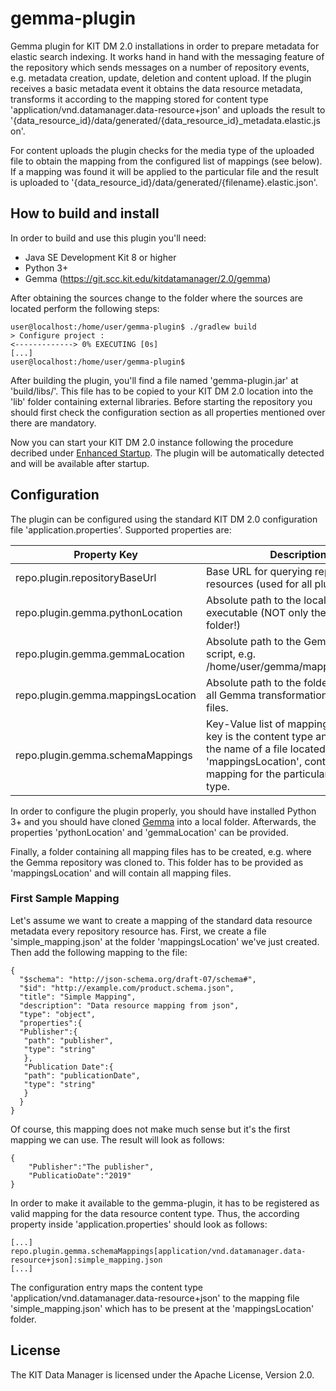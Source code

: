# gemma-plugin

Gemma plugin for KIT DM 2.0 installations in order to prepare metadata for elastic search indexing. It works hand in hand with the messaging feature of the repository
which sends messages on a number of repository events, e.g. metadata creation, update, deletion and content upload. If the plugin receives a basic metadata event it
obtains the data resource metadata, transforms it according to the mapping stored for content type 'application/vnd.datamanager.data-resource+json' and uploads the result
to '{data_resource_id}/data/generated/{data_resource_id}_metadata.elastic.json'.

For content uploads the plugin checks for the media type of the uploaded file to obtain the mapping from the configured list of mappings (see below). If a mapping was found
it will be applied to the particular file and the result is uploaded to '{data_resource_id}/data/generated/{filename}.elastic.json'.

## How to build and install

In order to build and use this plugin you'll need:

* Java SE Development Kit 8 or higher
* Python 3+
* Gemma (https://git.scc.kit.edu/kitdatamanager/2.0/gemma)

After obtaining the sources change to the folder where the sources are located perform the following steps:

```
user@localhost:/home/user/gemma-plugin$ ./gradlew build
> Configure project :
<-------------> 0% EXECUTING [0s]
[...]
user@localhost:/home/user/gemma-plugin$
```

After building the plugin, you'll find a file named 'gemma-plugin.jar' at 'build/libs/'. This file has to be copied to 
your KIT DM 2.0 location into the 'lib' folder containing external libraries. Before starting the repository you should first 
check the configuration section as all properties mentioned over there are mandatory.

Now you can start your KIT DM 2.0 instance following the procedure decribed under [Enhanced Startup](https://git.scc.kit.edu/kitdatamanager/2.0/base-repo#enhanced-startup).
The plugin will be automatically detected and will be available after startup.

## Configuration

The plugin can be configured using the standard KIT DM 2.0 configuration file 'application.properties'. Supported properties are: 

| Property Key| Description | Default Value |
| ------ | ------ | ------ |
| repo.plugin.repositoryBaseUrl | Base URL for querying repository resources (used for all plugins) | http://localhost:8090/api/v1/dataresources/ |
| repo.plugin.gemma.pythonLocation | Absolute path to the local Python executable (NOT only the installation folder!) | none |
| repo.plugin.gemma.gemmaLocation | Absolute path to the Gemma main script, e.g. /home/user/gemma/mapping_single.py | none |
| repo.plugin.gemma.mappingsLocation | Absolute path to the folder containing all Gemma transformation mapping files. | none |
| repo.plugin.gemma.schemaMappings | Key-Value list of mappings, where the key is the content type and the value is the name of a file located in 'mappingsLocation', containing the mapping for the particular content type. | none |

In order to configure the plugin properly, you should have installed Python 3+ and you should have cloned [Gemma](https://git.scc.kit.edu/kitdatamanager/2.0/gemma) into
a local folder. Afterwards, the properties 'pythonLocation' and 'gemmaLocation' can be provided.

Finally, a folder containing all mapping files has to be created, e.g. where the Gemma repository was cloned to. This folder has to be provided as 'mappingsLocation'
and will contain all mapping files. 

### First Sample Mapping

Let's assume we want to create a mapping of the standard data resource metadata every repository resource has. First, we create a file 'simple_mapping.json' at the folder
'mappingsLocation' we've just created. Then add the following mapping to the file: 

```
{
  "$schema": "http://json-schema.org/draft-07/schema#",
  "$id": "http://example.com/product.schema.json",
  "title": "Simple Mapping",
  "description": "Data resource mapping from json",
  "type": "object",
  "properties":{
  "Publisher":{
   "path": "publisher",
   "type": "string"
   },
   "Publication Date":{
   "path": "publicationDate",
   "type": "string"
   }
  }
}
```

Of course, this mapping does not make much sense but it's the first mapping we can use. The result will look as follows: 

```
{
    "Publisher":"The publisher",
    "PublicatioDate":"2019"
}
```

In order to make it available to the gemma-plugin, it has to be registered as valid mapping for the data resource content type. 
Thus, the according property inside 'application.properties' should look as follows:

```
[...]
repo.plugin.gemma.schemaMappings[application/vnd.datamanager.data-resource+json]:simple_mapping.json
[...]
```

The configuration entry maps the content type 'application/vnd.datamanager.data-resource+json' to the mapping file 'simple_mapping.json' 
which has to be present at the 'mappingsLocation' folder.

## License

The KIT Data Manager is licensed under the Apache License, Version 2.0.


